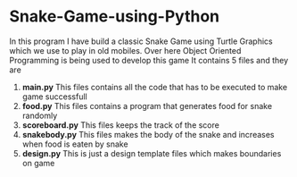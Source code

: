 # Snake-Game-using-Python

In this program I have build a classic Snake Game using Turtle Graphics which we use to play in old mobiles. Over here Object Oriented Programming is being used to develop this game 
It contains 5 files and they are
1. **main.py**
   This files contains all the code that has to be executed to make game successfull
2. **food.py**
   This files contains a program that generates food for snake randomly
3. **scoreboard.py**
   This files keeps the track of the score
4. **snakebody.py**
   This files makes the body of the snake and increases when food is eaten by snake
5. **design.py**
   This is just a design template files which makes boundaries on game

